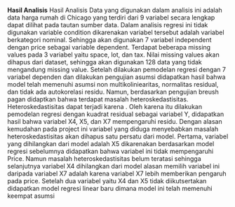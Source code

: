 **Hasil Analisis**
Hasil Analisis 
Data yang digunakan dalam analisis ini adalah data harga rumah di Chicago yang terdiri dari 9 variabel secara lengkap dapat dilihat pada tautan sumber data. Dalam analisis regresi ini tidak digunakan variable condition dikarenakan variabel tersebut adalah variabel berkategori nominal. Sehingga akan digunakan 7 variabel independent dengan price sebagai variable dependent. 
Terdapat beberapa missing values pada 3 variabel yaitu space, lot, dan tax. Nilai missing values akan dihapus dari dataset, sehingga akan digunakan 128 data yang tidak mengandung missing value. Setelah dilakukan pemodelan regresi dengan 7 variabel dependen dan dilakukan pengujian asumsi didapatkan hasil bahwa model telah memenuhi asumsi non multikoliniearitas, normalitas residual, dan tidak ada autokorelasi residu. Namun, berdasarkan pengujian breush pagan didaptkan bahwa terdapat masalah heteroskedastisitas.
Heteroskedastisitas dapat terjadi karena  . Oleh karena itu dilakukan pemodelan regresi dengan kuadrat residual sebagai variabel Y, didapatkan hasil bahwa variabel X4, X5, dan X7 mempengaruhi residu. Dengan alasan kemudahan pada project ini variabel yang diduga menyebabkan masalah heteroskedastisitas akan dihapus satu persatu dari model. Pertama, variabel yang dihilangkan dari model adalah X5 dikarenakan berdasarkan model regresi sebelumnya didapatkan bahwa variabel ini tidak mempengaruhi Price. Namun masalah heteroskedastisitas belum teratasi sehingga selanjutnya variabel X4 dihilangkan dari model alasan memilih variabel ini daripada variabel X7 adalah karena variabel X7 lebih memberikan pengaruh pada price. Setelah dua variabel yaitu X4 dan X5 tidak diikutsertakan didapatkan model regresi linear baru dimana model ini telah memenuhi keempat asumsi 

